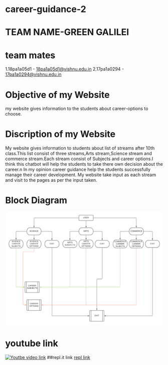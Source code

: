 # career-guidance-2
# TEAM NAME-GREEN GALILEI
# team mates
1.18pa1a05d1 - 18pa1a05d1@vishnu.edu.in 2.17pa1a0294 - 17pa1a0294@vishnu.edu.in
# Objective of my Website
my website gives information to the students about career-options to choose.
# Discription of my Website
My website gives information to students about list of streams after 10th class.This list consist of three streams,Arts stream,Science stream and commerce stream.Each stream consist of Subjects and career options.I think this chatbot will help the students to take there own decision about the career.n In my opinion career guidance help the students successfully manage their career development.
My website take input as each stream and visit to the pages as per the input taken.
# Block Diagram
![BLOCK DIAGRAM](https://raw.githubusercontent.com/sowmyapunuru143/Career-Guidance/main/Blank%20diagram%20(1).png)
# youtube link
[![Youtbe video link](https://img.youtube.com/vi/0139U_oRKyI/0.jpg)](https://www.youtube.com/watch?v=0139U_oRK)
##repl.it link
[repl link](https://website.sowmyapunuru123.repl.co)
